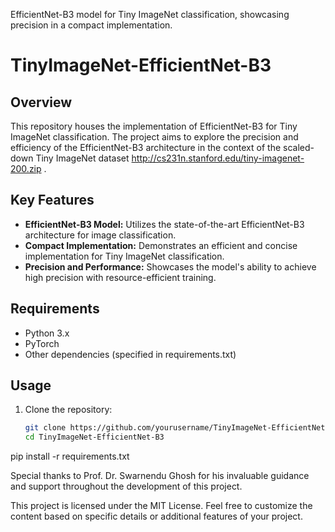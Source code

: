 EfficientNet-B3 model for Tiny ImageNet classification, showcasing precision in a compact implementation.

# TinyImageNet-EfficientNet-B3

## Overview
This repository houses the implementation of EfficientNet-B3 for Tiny ImageNet classification. The project aims to explore the precision and efficiency of the EfficientNet-B3 architecture in the context of the scaled-down Tiny ImageNet dataset http://cs231n.stanford.edu/tiny-imagenet-200.zip .

## Key Features
- **EfficientNet-B3 Model:** Utilizes the state-of-the-art EfficientNet-B3 architecture for image classification.
- **Compact Implementation:** Demonstrates an efficient and concise implementation for Tiny ImageNet classification.
- **Precision and Performance:** Showcases the model's ability to achieve high precision with resource-efficient training.

## Requirements
- Python 3.x
- PyTorch
- Other dependencies (specified in requirements.txt)

## Usage
1. Clone the repository:
   ```bash
   git clone https://github.com/yourusername/TinyImageNet-EfficientNet-B3.git
   cd TinyImageNet-EfficientNet-B3


pip install -r requirements.txt

Special thanks to Prof. Dr. Swarnendu Ghosh for his invaluable guidance and support throughout the development of this project.


This project is licensed under the MIT License.
Feel free to customize the content based on specific details or additional features of your project.
